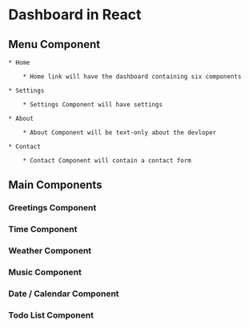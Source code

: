 # Dashboard in React

## Menu Component

    * Home

        * Home link will have the dashboard containing six components

    * Settings

        * Settings Component will have settings

    * About

        * About Component will be text-only about the devloper

    * Contact
        
        * Contact Component will contain a contact form

## Main Components

### Greetings Component

### Time Component

### Weather Component

### Music Component

### Date / Calendar Component

### Todo List Component
